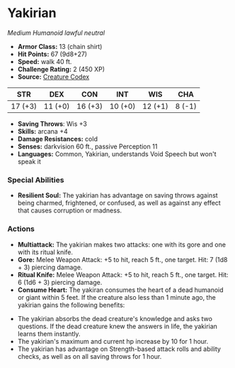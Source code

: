# Yakirian

*Medium* *Humanoid* *lawful neutral*

- **Armor Class:** 13 (chain shirt)
- **Hit Points:** 67 (9d8+27)
- **Speed:** walk 40 ft.
- **Challenge Rating:** 2 (450 XP)
- **Source:** [Creature Codex](https://koboldpress.com/kpstore/product/creature-codex-for-5th-edition-dnd/)

| STR | DEX | CON | INT | WIS | CHA |
| --- | --- | --- | --- | --- | --- |
| 17 (+3) | 11 (+0) | 16 (+3) | 10 (+0) | 12 (+1) | 8 (-1) |

- **Saving Throws**: Wis +3
- **Skills:** arcana +4
- **Damage Resistances:** cold
- **Senses:** darkvision 60 ft., passive Perception 11
- **Languages:** Common, Yakirian, understands Void Speech but won't speak it
### Special Abilities
- **Resilient Soul:** The yakirian has advantage on saving throws against being charmed, frightened, or confused, as well as against any effect that causes corruption or madness.
### Actions
- **Multiattack:** The yakirian makes two attacks: one with its gore and one with its ritual knife.
- **Gore:** Melee Weapon Attack: +5 to hit, reach 5 ft., one target. Hit: 7 (1d8 + 3) piercing damage.
- **Ritual Knife:** Melee Weapon Attack: +5 to hit, reach 5 ft., one target. Hit: 6 (1d6 + 3) piercing damage.
- **Consume Heart:** The yakiran consumes the heart of a dead humanoid or giant within 5 feet. If the creature also less than 1 minute ago, the yakirian gains the following benefits: 
* The yakirian absorbs the dead creature's knowledge and asks two questions. If the dead creature knew the answers in life, the yakirian learns them instantly. 
* The yakirian's maximum and current hp increase by 10 for 1 hour. 
* The yakirian has advantage on Strength-based attack rolls and ability checks, as well as on all saving throws for 1 hour.

